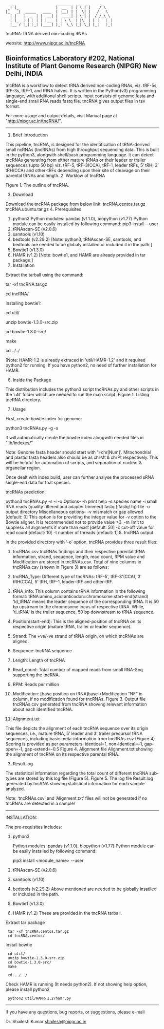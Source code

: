       _                    ______   _   _      _
     _| |_                 |  __  | | \ | |    / \
    |_   _|  _____   ____  | |__| | |  \| |   /   \
      | |   |  _  | |  __| |  ____| | \ | |  / /_\ \
      | |_  | | | | | |__  | | \ \  | |\  | | |   | |
      |__ / |_| |_| |____| |_|  \_\ |_| \_| |_|   |_|

                                                                      
 tncRNA: tRNA derived non-coding RNAs

 website: http://www.nipgr.ac.in/tncRNA
                                                                      
 Bioinformatics Laboratory #202, National Institute of Plant Genome Research (NIPGR) New Delhi, INDIA
-------------------------------------------------------------------------------------------------------

 tncRNA is a workflow to detect tRNA derived non-coding RNAs, viz. tRF-5s, tRF-3s, tRF-1, and tRNA halves.
 It is written in the Python(v3) programming language, with additional shell scripts. Input consists of 
 genome fasta and single-end small RNA reads fastq file. tncRNA gives output files in tsv format.

 For more usage and output details, visit Manual page at "http://nipgr.ac.in/tncRNA/".

-------------------------------------------------------------------------------------------------------
 1. Brief Introduction

This pipeline, tncRNA, is designed for the identification of tRNA-derived small ncRNAs (tncRNAs) from high throughput sequencing data. This is built in the python3, alongwith shell/bash programming language. It can detect tncRNAs generating from either mature tRNAs or their leader or trailer sequences (upto 50 bp) viz. tRF-5, tRF-3(CCA), tRF-1, leader tRFs, 5’ tRH, 3’ tRH(CCA) and other-tRFs depending upon their site of cleavage on their parental tRNAs and length.
2. Worklow of tncRNA

Figure 1. The outline of tncRNA.

3. Download

Download the tncRNA package from below link:
tncRNA.centos.tar.gz
tncRNA.ubuntu.tar.gz
4. Prerequisites

1. python3
Python modules: pandas (v1.1.0), biopython (v1.77)
Python module can be easily installed by following command:
pip3 install <module name> --user
2. tRNAscan-SE (v2.0.6)
3. samtools (v1.10)
4. bedtools (v2.29.2)
[Note: python3, tRNAscan-SE, samtools, and bedtools are needed to be globaly installed or included it in the path.]
5. Bowtie1 (v1.3.0)
6. HAMR (v1.2)
[Note: bowtie1, and HAMR are already provided in tar package.]
5. Installation

Extract the tarball using the command:

tar -xf tncRNA.tar.gz

cd tncRNA/

Installing bowtie1:

cd util/

unzip bowtie-1.3.0-src.zip

cd bowtie-1.3.0-src/

make

cd ../../

[Note: HAMR-1.2 is already extraced in 'util/HAMR-1.2' and it required python2 for running. If you have python2, no need of further installation for HAMR.

6. Inside the Package

This distribution includes the python3 script tncRNAs.py and other scripts in the ‘util’ folder which are needed to run the main script.
Figure 1. Listing tncRNA directory.

7. Usage

First, create bowtie index for genome:

python3 tncRNAs.py -g <genome fasta> -s <species name>

It will automatically create the bowtie index alongwith needed files in "lib/indexes/<provided species name>"

Note:
Genome fasta header should start with '>chr[Num]'. Mitochondrial and plastid fasta headers also should be as chrMt & chrPt respectively. This will be helpful for automation of scripts, and separation of nuclear & organellar region.

Once dealt with index build, user can further analyse the processed sRNA single-end data for that species.

tncRNAs prediction:

python3 tncRNAs.py -s <species name> -i <processed small RNA reads> -o <output dir>
Options-
-h     print help
-s     species name
-i     small RNA reads (quality filtered and adapter trimmed)
fastq (.fastq/.fq) file
-o     output directory
Miscellaneous options-
-v   <int>   mismatch or gap allowed [default: 0]
This option is for providing the integer value for -v option to the Bowtie aligner. It is recommended not to provide value >3.
-m   <int>  limit to suppress all alignments if more than exist [default: 50]
-c   <int>   cut-off value for read count [default: 10]
-t   <int>   number of threads [default: 1]
8. tncRNA output

In the provided directory with ‘-o’ option, tncRNA provides three result files:
   1. tncRNAs.csv
tncRNAs findings and their respective parental tRNA information, strand, sequence, length, read count, RPM value and Modification are stored in tncRNAs.csv.
Total of nine columns in tncRNAs.csv (shown in Figure 3) are as follows:
1. tncRNA_Type:
Different type of tncRNAs: tRF-5', tRF-3'(CCA), 3’ tRH(CCA), 5’ tRH, tRF-1, leader-tRF and other-tRF.
2. tRNA_info:
This column contains tRNA information in the following format:
tRNA:amino_acid:anticodon::chromosome:start-end(strand)
'ld_tRNA' means the leader sequence of the corresponding tRNA.
It is 50 bp upstream to the chromosome locus of respective tRNA.
While, 'tl_tRNA' is the trailer sequence, 50 bp downstream to tRNA sequence.
3. Position(start-end):
This is the aligned-position of tncRNA on its respective origin (mature tRNA, trailer or leader sequence).
4. Strand:
The +ve/-ve strand of tRNA origin, on which tncRNAs are aligned.
5. Sequence: tncRNA sequence
6. Length: Length of tncRNA
7. Read_count:
Total number of mapped reads from small RNA-Seq supporting the tncRNA.
8. RPM: Reads per million
9. Modification: [base position on tRNA]base->Modification
"NF" in column, if no modification found for tncRNAs.
Figure 3. Output file tncRNAs.csv generated from tncRNA showing relevant information about each identified tncRNA.

2. Alignment.txt

This file depicts the alignment of each tncRNA sequence over its origin sequences, i.e., mature tRNA, 5’ leader and 3’ trailer precursor tRNA sequences, including basic meta-information from tncRNAs.csv (Figure 4). Scoring is provided as per parameters:
identical=1, non-Identical=-1, gap-open=-1, gap-extend=-0.5
Figure 4. Alignment file Alignment.txt showing the alignment of tncRNA on its respective parental tRNA.

3. Result.log

The statistical information regarding the total count of different tncRNA sub-types are stored by this log file (Figure 5).
Figure 5. The log file Result.log generated by tncRNA showing statistical information for each sample analyzed.

Note: ‘tncRNAs.csv’ and ‘Alignment.txt’ files will not be generated if no tncRNAs are detected in a sample!

-------------------------------------------------------------------------------------------------------
 INSTALLATION:

 The pre-requisites includes:
 1. python3
    
    Python modules: pandas  (v1.1.0), biopython (v1.77)
    Python module can be easily installed by following command:

      pip3 install <module_name> --user

 2. tRNAscan-SE (v2.0.6)
 3. samtools (v1.10)
 4. bedtools (v2.29.2)
 Above mentioned are needed to be globally insatlled or included in the path.

 5. Bowtie1 (v1.3.0)
 6. HAMR (v1.2)
 These are provided in the tncRNA tarball.

 Extract tar package
    
     tar -xf tncRNA.centos.tar.gz
     cd tncRNA.centos/

 Install bowtie
     
     cd util/
     unzip bowtie-1.3.0-src.zip
     cd bowtie-1.3.0-src/
     make

     cd ../../

  Check HAMR is running (It needs python2). If not showing help option, please install python2
    
     python2 util/HAMR-1.2/hamr.py
  
------------------------------------------------------------------------------------------------------
 If you have any questions, bug reports, or suggestions, please e-mail

   Dr. Shailesh Kumar
   shailesh@nipgr.ac.in
